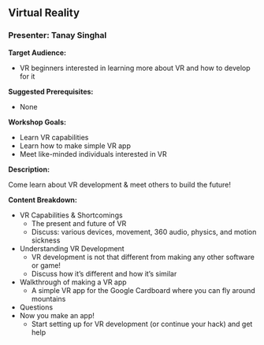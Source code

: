 ## Virtual Reality
### Presenter: Tanay Singhal

**Target Audience:** 
- VR beginners interested in learning more about VR and how to develop for it

**Suggested Prerequisites:** 
- None

**Workshop Goals:**

- Learn VR capabilities
- Learn how to make simple VR app
- Meet like-minded individuals interested in VR

**Description:**

Come learn about VR development & meet others to build the future!

**Content Breakdown:**

- VR Capabilities & Shortcomings
    - The present and future of VR
    - Discuss: various devices, movement, 360 audio, physics, and motion sickness
- Understanding VR Development
    - VR development is not that different from making any other software or game! 
    - Discuss how it’s different and how it’s similar
- Walkthrough of making a VR app
    - A simple VR app for the Google Cardboard where you can fly around mountains
- Questions
- Now you make an app!
    - Start setting up for VR development (or continue your hack) and get help
